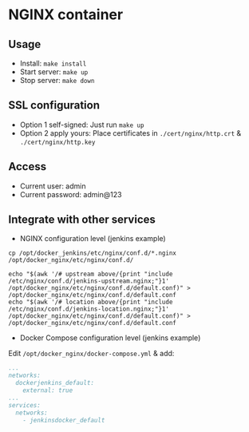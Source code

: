 # NGINX container

## Usage

* Install: `make install`
* Start server: `make up`
* Stop server: `make down`

## SSL configuration

* Option 1 self-signed: Just run `make up`
* Option 2 apply yours: Place certificates in `./cert/nginx/http.crt` & `./cert/nginx/http.key`

## Access

* Current user: admin
* Current password: admin@123

## Integrate with other services

* NGINX configuration level (jenkins example)

```shell
cp /opt/docker_jenkins/etc/nginx/conf.d/*.nginx /opt/docker_nginx/etc/nginx/conf.d/

echo "$(awk '/# upstream above/{print "include /etc/nginx/conf.d/jenkins-upstream.nginx;"}1' /opt/docker_nginx/etc/nginx/conf.d/default.conf)" > /opt/docker_nginx/etc/nginx/conf.d/default.conf
echo "$(awk '/# location above/{print "include /etc/nginx/conf.d/jenkins-location.nginx;"}1' /opt/docker_nginx/etc/nginx/conf.d/default.conf)" > /opt/docker_nginx/etc/nginx/conf.d/default.conf
```

* Docker Compose configuration level (jenkins example)

Edit `/opt/docker_nginx/docker-compose.yml` & add:

```yaml
...
networks:
  dockerjenkins_default:
    external: true
...
services:
  networks:
    - jenkinsdocker_default
```
